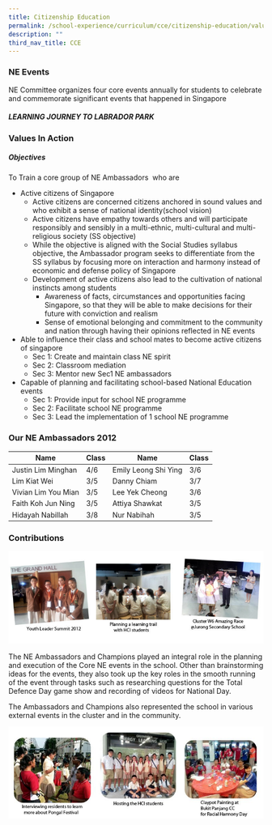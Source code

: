 ```yaml
---
title: Citizenship Education
permalink: /school-experience/curriculum/cce/citizenship-education/values-in-action/
description: ""
third_nav_title: CCE
---
```

### **NE Events**

NE Committee organizes four core events annually for students to celebrate and commemorate significant events that happened in Singapore

##### LEARNING JOURNEY TO LABRADOR PARK


### **Values In Action**

##### Objectives

To Train a core group of NE Ambassadors  who are

*   Active citizens of Singapore
    *   Active citizens are concerned citizens anchored in sound values and who exhibit a sense of national identity(school vision)
    *   Active citizens have empathy towards others and will participate responsibly and sensibly in a multi-ethnic, multi-cultural and multi-religious society (SS objective)
    *   While the objective is aligned with the Social Studies syllabus objective, the Ambassador program seeks to differentiate from the SS syllabus by focusing more on interaction and harmony instead of economic and defense policy of Singapore
    *   Development of active citizens also lead to the cultivation of national instincts among students
        *   Awareness of facts, circumstances and opportunities facing Singapore, so that they will be able to make decisions for their future with conviction and realism
        *   Sense of emotional belonging and commitment to the community and nation through having their opinions reflected in NE events
*   Able to influence their class and school mates to become active citizens of singapore
    *   Sec 1: Create and maintain class NE spirit
    *   Sec 2: Classroom mediation
    *   Sec 3: Mentor new Sec1 NE ambassadors
*   Capable of planning and facilitating school-based National Education events
    *   Sec 1: Provide input for school NE programme
    *   Sec 2: Facilitate school NE programme
    *   Sec 3: Lead the implementation of 1 school NE programme

### Our NE Ambassadors 2012



| Name 	| Class 	| Name 	| Class 	|
|---	|---	|---	|---	|
| Justin Lim Minghan 	|  4/6 	|  Emily Leong Shi Ying 	| 3/6 	|
| Lim Kiat Wei 	|  3/5 	|  Danny Chiam 	| 3/7 	|
| Vivian Lim You Mian 	|  3/5 	|  Lee Yek Cheong 	| 3/6 	|
| Faith Koh Jun Ning 	|  3/5 	|  Attiya Shawkat 	| 3/5 	|
| Hidayah Nabillah 	|  3/8 	|  Nur Nabihah 	| 3/5 	|


### Contributions

![](/images/2012_NE_Ambassadors_and_Champions_1.jpg)

The NE Ambassadors and Champions played an integral role in the planning and execution of the Core NE events in the school. Other than brainstorming ideas for the events, they also took up the key roles in the smooth running of the event through tasks such as researching questions for the Total Defence Day game show and recording of videos for National Day.

The Ambassadors and Champions also represented the school in various external events in the cluster and in the community.

![](/images/2012_NE_Ambassadors_and_Champions_2.jpg)